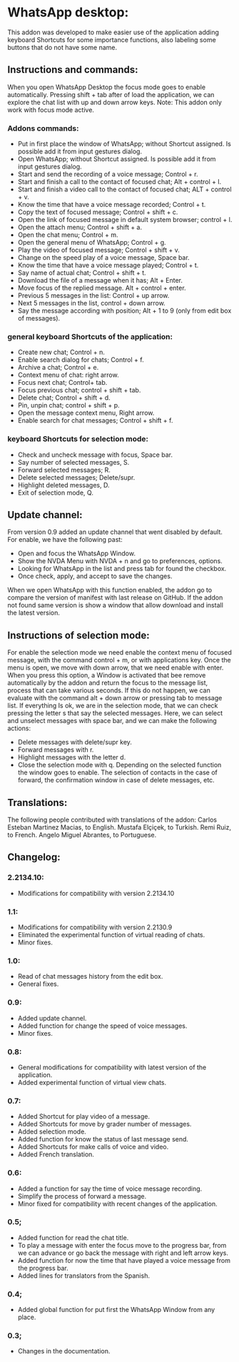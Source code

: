 # WhatsApp desktop:
This addon was developed to make easier use of the application adding keyboard Shortcuts for some importance functions, also labeling some buttons that do not have some name.

## Instructions and commands:
When you open WhatsApp Desktop the focus mode goes to enable automatically. Pressing shift + tab after of load the application, we can explore the chat list with up and down arrow keys.
Note: This addon only work with focus mode active.

### Addons commands:

* Put in first place the window of WhatsApp; without Shortcut assigned. Is possible add it from input gestures dialog.
* Open WhatsApp; without Shortcut assigned. Is possible add it from input gestures dialog.
* Start and send the recording of a voice message; Control + r.
* Start and finish a call to the contact of focused chat; Alt + control + l.
* Start and finish a video call to the contact of focused chat; ALT + control + v.
* Know the time that have a voice message recorded; Control + t.
* Copy the text of focused message; Control + shift + c.
* Open the link of focused message in default system browser; control + l.
* Open the attach menu; Control + shift + a.
* Open the chat menu; Control + m.
* Open the general menu of WhatsApp; Control + g.
* Play the video of focused message; Control + shift + v.
* Change on the speed play of a voice message, Space bar.
* Know the time that have a voice message played; Control + t.
* Say name of actual chat; Control + shift + t.
* Download the file of a message when it has; Alt + Enter.
* Move focus of the replied message. Alt + control + enter.
* Previous 5 messages in the list: Control + up arrow.
* Next 5 messages in the list, control + down arrow.
* Say the message according with position; Alt + 1 to 9 (only from edit box of messages).

### general keyboard Shortcuts of the application:

* Create new chat; Control + n.
* Enable search dialog for chats; Control + f.
* Archive a chat; Control + e.
* Context menu of chat: right arrow.
* Focus next chat; Control+ tab.
* Focus previous chat; control + shift + tab.
* Delete chat; Control + shift + d.
* Pin, unpin chat; control + shift + p.
* Open the message context menu, Right arrow.
* Enable search for chat messages; Control + shift + f.

### keyboard Shortcuts for selection mode:

* Check and uncheck message with focus, Space bar.
* Say number of selected messages, S.
* Forward selected messages; R.
* Delete selected messages; Delete/supr.
* Highlight deleted messages, D.
* Exit of selection mode, Q.

## Update channel:
From version 0.9 added an update channel that went disabled by default.
For enable, we have the following past:
* Open and focus the WhatsApp Window.
* Show the NVDA Menu with NVDA + n and go to preferences, options.
* Looking for WhatsApp in the list and press tab for found the checkbox.
* Once check, apply, and accept to save the changes.

When we open WhatsApp with this function enabled, the addon go to compare the version of manifest with last release on GitHub. If the addon not found same version is show a window that allow download and install the latest version.

## Instructions of selection mode:
For enable the selection mode we need enable the context menu of focused message, with the command control + m, or with applications key.
Once the menu is open, we move with down arrow, that we need enable with enter.
When you press this option, a Window is activated that bee remove automatically by the addon and return the focus to the message list, process that can take various seconds. If this do not happen, we can evaluate with the command alt + down arrow or pressing tab to message list.
If everything Is ok, we are in the selection mode, that we can check pressing the letter s that say the selected messages.
Here, we can select and unselect messages with space bar, and we can make the following actions:
* Delete messages with delete/supr key.
* Forward messages with r.
* Highlight messages with the letter d.
* Close the selection mode with q.
Depending on the selected function the window goes to enable. The selection of contacts in the case of forward, the confirmation window in case of delete messages, etc.

## Translations:
The following people contributed with translations of the addon:
	Carlos Esteban Martinez Macias, to English.
	Mustafa Elçiçek, to Turkish.
	Remi Ruiz, to French.
	Angelo Miguel Abrantes, to Portuguese.
	
## Changelog:
### 2.2134.10:

* Modifications for compatibility with version 2.2134.10

### 1.1:

* Modifications for compatibility with version 2.2130.9
* Eliminated the experimental function of virtual reading of chats.
* Minor fixes.

### 1.0:

* Read of chat messages history from the edit box.
* General fixes.

### 0.9:

* Added update channel.
* Added function for change the speed of voice messages.
* Minor fixes.

### 0.8:

* General modifications for compatibility with latest version of the application.
* Added experimental function of virtual view chats.

### 0.7:

* Added Shortcut for play video of a message.
* Added Shortcuts for move by grader number of messages.
* Added selection mode.
* Added function for know the status of last message send.
* Added Shortcuts for make calls of voice and video.
* Added French translation.

### 0.6:

* Added a function for say the time of voice message recording.
* Simplify the process of forward a message.
* Minor fixed for compatibility with recent changes of the application.

### 0.5;

* Added function for read the chat title.
* To play a message with enter the focus move to the progress bar, from we can advance or go back the message with right and left arrow keys.
* Added function for now the time that have played a voice message from the progress bar.
* Added lines for translators from the Spanish.

### 0.4;

* Added global function for put first the WhatsApp Window from any place.

### 0.3;

* Changes in the documentation.
